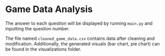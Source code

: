 # Game Data Analysis

The answer to each question will be displayed by running `main.py` and inputting the question number.

The file named `cleaned_game_data.csv` contains data after cleaning and modification. Additionally, the generated visuals (bar chart, pie chart) can be found in the visualizations folder.